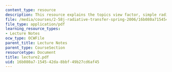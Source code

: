 ```yaml
---
content_type: resource
description: This resource explains the topics view factor, simple radiative transfer.
file: /media/courses/2-58j-radiative-transfer-spring-2006/16b080a7154542da8bbf49b27cd6af45_lecture2.pdf
file_type: application/pdf
learning_resource_types:
- Lecture Notes
ocw_type: OCWFile
parent_title: Lecture Notes
parent_type: CourseSection
resourcetype: Document
title: lecture2.pdf
uid: 16b080a7-1545-42da-8bbf-49b27cd6af45
---
```

